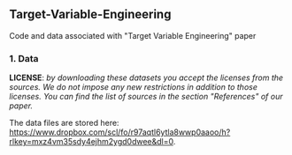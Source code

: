 ## Target-Variable-Engineering
Code and data associated with "Target Variable Engineering" paper

### 1. Data
**LICENSE**: _by downloading these datasets you accept the licenses from the sources. We
do not impose any new restrictions in addition to those licenses. You can find the list
of sources in the section "References" of our paper._

The data files are stored here: https://www.dropbox.com/scl/fo/r97aqtl6ytla8wwp0aaoo/h?rlkey=mxz4vm35sdy4ejhm2ygd0dwee&dl=0. 

